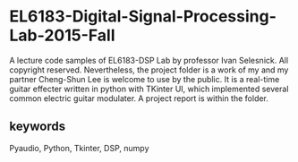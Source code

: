 # EL6183-Digital-Signal-Processing-Lab-2015-Fall
A lecture code samples of EL6183-DSP Lab by professor Ivan Selesnick. All copyright reserved.
Nevertheless, the project folder is a work of my and my partner Cheng-Shun Lee is welcome to use by the public. 
It is a real-time guitar effecter written in python with TKinter UI, which implemented several common electric guitar modulater.
A project report is within the folder.
## keywords
Pyaudio, Python, Tkinter, DSP, numpy

